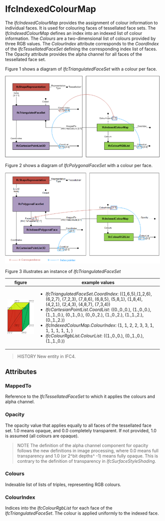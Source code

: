 # IfcIndexedColourMap

The _IfcIndexedColourMap_ provides the assignment of colour information to individual faces. It is used for colouring faces of tessellated face sets. The _IfcIndexedColourMap_ defines an index into an indexed list of colour information. The _Colours_ are a two-dimensional list of colours provided by three RGB values. The _ColourIndex_ attribute corresponds to the _CoordIndex_ of the _IfcTessellatedFaceSet_ defining the corresponding index list of faces. The Opacity attribute provides the alpha channel for all faces of the tessellated face set.

Figure 1 shows a diagram of _IfcTriangulatedFaceSet_ with a colour per face.

!["IfcIndexedColourMap_01"](../../../../figures/ifcindexedcolourmap_triangulated.png "Figure 1 &mdash; Indexed colour map for triangulated face sets")

Figure 2 shows a diagram of _IfcPolygonalFaceSet_ with a colour per face.

!["IfcIndexedColourMap_02"](../../../../figures/ifcindexedcolourmap_polygonal.png "Figure 2 &mdash; Indexed colour map for polygonal face sets")

Figure 3 illustrates an instance of _IfcTriangulatedFaceSet_

| figure | example values |
| ------ | -------------- |
| !["IfcIndexedColourMap_03"](../../../../figures/ifcindexedcolourmap_example-01.png "Figure 2 &mdash; Indexed colour map for triangulated face set") | <ul><li><em>IfcTriangulatedFaceSet.CoordIndex</em>: ((1,6,5),(1,2,6), (6,2,7), (7,2,3), (7,8,6), (6,8,5), (5,8,1), (1,8,4), (4,2,1), (2,4,3), (4,8,7), (7,3,4))</li> <li><em>IfcCartesianPointList.CoordList</em>: ((0.,0.,0.), (1.,0.,0.), (1.,1.,0.), (0.,1.,0.), (0.,0.,2.), (1.,0.,2.), (1.,1.,2.), (0.,1.,2.))</li> <li><em>IfcIndexedColourMap.ColourIndex</em>: (1, 1, 2, 2, 3, 3, 1, 1, 1, 1, 1, 1, )</li> <li><em>IfcColourRgbList.ColourList</em>: ((1.,0.,0.), (0.,1.,0.), (1.,1.,0.))</li></ul> |


> HISTORY  New entity in IFC4.

## Attributes

### MappedTo
Reference to the _IfcTessellatedFaceSet_ to which it applies the colours and alpha channel.

### Opacity
The opacity value that applies equally to all faces of the tessellated face set. 1.0 means opaque, and 0.0 completely transparent. If not provided, 1.0 is assumed (all colours are opaque).

> NOTE  The definition of the alpha channel component for opacity follows the new definitions in image processing, where 0.0 means full transparency and 1.0 (or 2^bit depths^ -1) means fully opaque. This is contrary to the definition of transparency in _IfcSurfaceStyleShading_.

### Colours
Indexable list of lists of triples, representing RGB colours.

### ColourIndex
Indices into the _IfcColourRgbList_ for each face of the _IfcTriangulatedFaceSet_. The colour is applied uniformly to the indexed face.
